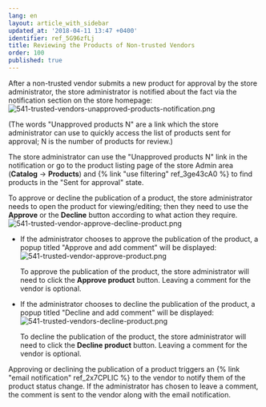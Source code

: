 ```yaml
---
lang: en
layout: article_with_sidebar
updated_at: '2018-04-11 13:47 +0400'
identifier: ref_5G96zfLj
title: Reviewing the Products of Non-trusted Vendors
order: 100
published: true
---
```

After a non-trusted vendor submits a new product for approval by the store administrator, the store administrator is notified about the fact via the notification section on the store homepage:
![541-trusted-vendors-unapproved-products-notification.png]({{site.baseurl}}/attachments/ref_5G96zfLj/541-trusted-vendors-unapproved-products-notification.png)

(The words "Unapproved products N" are a link which the store administrator can use to quickly access the list of products sent for approval; N is the number of products for review.)

The store administrator can use the "Unapproved products N" link in the notification or go to the product listing page of the store Admin area (**Catalog** -> **Products**) and {% link "use filtering" ref_3ge43cA0 %} to find products in the "Sent for approval" state.

To approve or decline the publication of a product, the store administrator needs to open the product for viewing/editing; then they need to use the **Approve** or the **Decline** button according to what action they require.
![541-trusted-vendor-approve-decline-product.png]({{site.baseurl}}/attachments/ref_5G96zfLj/541-trusted-vendor-approve-decline-product.png)

* If the administrator chooses to approve the publication of the product, a popup titled "Approve and add comment" will be displayed:
  ![541-trusted-vendor-approve-product.png]({{site.baseurl}}/attachments/ref_5G96zfLj/541-trusted-vendor-approve-product.png)

   To approve the publication of the product, the store administrator will need to click the **Approve product** button. Leaving a comment for the vendor is optional. 

* If the administrator chooses to decline the publication of the product, a popup titled "Decline and add comment" will be displayed:
  ![541-trusted-vendors-decline-product.png]({{site.baseurl}}/attachments/ref_5G96zfLj/541-trusted-vendors-decline-product.png)

  To decline the publication of the product, the store administrator will need to click the **Decline product** button. Leaving a comment for the vendor is optional. 

Approving or declining the publication of a product triggers an {% link "email notification" ref_2x7CPLIC %} to the vendor to notify them of the product status change. If the administrator has chosen to leave a comment, the comment is sent to the vendor along with the email notification.
